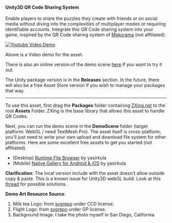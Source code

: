 #### Unity3D QR Code Sharing System

Enable players to share the puzzles they create with friends or on social media without diving into the complexities of multiplayer modes or requiring identifiable accounts. Integrate this QR Code sharing system into your game, inspired by the QR Code sharing system of [Mekorama](https://www.mekorama.com/) (not affiliated).

[![Youtube Video Demo](https://i.imgur.com/qFzPfsF.png)](https://www.youtube.com/watch?v=HuAT11Yv6qg)

Above is a Video demo for the asset.

There is also an online version of the demo scene [here](https://devilintheeden.itch.io/qrcode-share-demo) if you want to try it out.

The Unity package version is in the **Releases** section. In the future, there will also be a free Asset Store version if you wish to manage your packages that way.

---


To use this asset, first drag the **Packages** folder containing [ZXing.net](https://github.com/micjahn/ZXing.Net) to the root **Assets** Folder. ZXing is the base library that allows this asset to handle QR Codes.

Next, you can run the demo scene in the **DemoScene** folder (target platform: WebGL / need TextMesh Pro). The asset itself is cross-platform; you'll just need to write your own upload and download file system for other platforms. Here are some excellent free assets to get you started (not affiliated).

- (Desktop) [Runtime File Browser](https://assetstore.unity.com/packages/tools/gui/runtime-file-browser-113006) by yasirkula
- (Mobile) [Native Gallery for Android & iOS](https://assetstore.unity.com/packages/tools/integration/native-gallery-for-android-ios-112630) by yasirkula

**Clarification**: The local version include with the asset doesn't allow outside copy & paste. This is a known issue for Unity3D webGL build. Look at this [thread](https://forum.unity.com/threads/copy-paste-in-textfields-in-webgl-builds.1291664/) for possible solutions.

**Demo Art Resource Source**:

1. Milk tea Logo: from [svgrepo](https://www.svgrepo.com/svg/530622/milk-tea) under CC0 license.
2. Flight Logo: from [svgrepo](https://www.svgrepo.com/svg/438544/flight-round) under GP license.
3. Background Image: I take the photo myself in San Diego, California.

